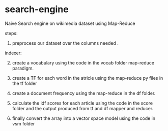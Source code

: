 # search-engine
Naive Search engine on wikimedia dataset using Map-Reduce 

steps:

1. preprocess our dataset over the columns needed .
   
indexer:

2. create a vocabulary using the code in the vocab folder map-reduce paradigm.

3. create a TF for each word in the atricle using the map-reduce py files in the tf folder

4. create a document frequency using the map-reduce in the df folder.

5. calculate the idf scores for each article using the code in the score folder and the output produced from tf and df mapper and reducer.

6. finally convert the array into a vector space model using the code in vsm folder
